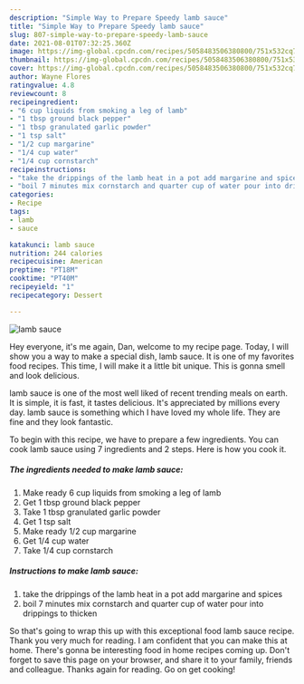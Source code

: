```yaml
---
description: "Simple Way to Prepare Speedy lamb sauce"
title: "Simple Way to Prepare Speedy lamb sauce"
slug: 807-simple-way-to-prepare-speedy-lamb-sauce
date: 2021-08-01T07:32:25.360Z
image: https://img-global.cpcdn.com/recipes/5058483506380800/751x532cq70/lamb-sauce-recipe-main-photo.jpg
thumbnail: https://img-global.cpcdn.com/recipes/5058483506380800/751x532cq70/lamb-sauce-recipe-main-photo.jpg
cover: https://img-global.cpcdn.com/recipes/5058483506380800/751x532cq70/lamb-sauce-recipe-main-photo.jpg
author: Wayne Flores
ratingvalue: 4.8
reviewcount: 8
recipeingredient:
- "6 cup liquids from smoking a leg of lamb"
- "1 tbsp ground black pepper"
- "1 tbsp granulated garlic powder"
- "1 tsp salt"
- "1/2 cup margarine"
- "1/4 cup water"
- "1/4 cup cornstarch"
recipeinstructions:
- "take the drippings of the lamb heat in a pot add margarine and spices"
- "boil 7 minutes mix cornstarch and quarter cup of water pour into drippings to thicken"
categories:
- Recipe
tags:
- lamb
- sauce

katakunci: lamb sauce 
nutrition: 244 calories
recipecuisine: American
preptime: "PT18M"
cooktime: "PT40M"
recipeyield: "1"
recipecategory: Dessert

---
```



![lamb sauce](https://img-global.cpcdn.com/recipes/5058483506380800/751x532cq70/lamb-sauce-recipe-main-photo.jpg)

Hey everyone, it's me again, Dan, welcome to my recipe page. Today, I will show you a way to make a special dish, lamb sauce. It is one of my favorites food recipes. This time, I will make it a little bit unique. This is gonna smell and look delicious.

lamb sauce is one of the most well liked of recent trending meals on earth. It is simple, it is fast, it tastes delicious. It's appreciated by millions every day. lamb sauce is something which I have loved my whole life. They are fine and they look fantastic.




To begin with this recipe, we have to prepare a few ingredients. You can cook lamb sauce using 7 ingredients and 2 steps. Here is how you cook it.

<!--inarticleads1-->

##### The ingredients needed to make lamb sauce:

1. Make ready 6 cup liquids from smoking a leg of lamb
1. Get 1 tbsp ground black pepper
1. Take 1 tbsp granulated garlic powder
1. Get 1 tsp salt
1. Make ready 1/2 cup margarine
1. Get 1/4 cup water
1. Take 1/4 cup cornstarch




<!--inarticleads2-->

##### Instructions to make lamb sauce:

1. take the drippings of the lamb heat in a pot add margarine and spices
1. boil 7 minutes mix cornstarch and quarter cup of water pour into drippings to thicken




So that's going to wrap this up with this exceptional food lamb sauce recipe. Thank you very much for reading. I am confident that you can make this at home. There's gonna be interesting food in home recipes coming up. Don't forget to save this page on your browser, and share it to your family, friends and colleague. Thanks again for reading. Go on get cooking!
